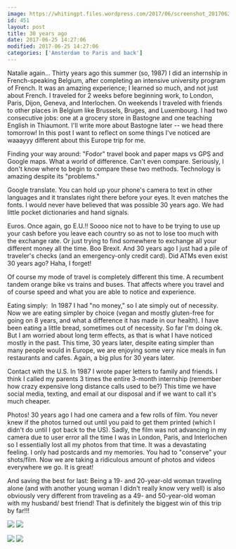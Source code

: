 ```yaml
---
image: https://whitingpt.files.wordpress.com/2017/06/screenshot_20170625-21193631.png
id: 451
layout: post
title: 30 years ago
date: 2017-06-25 14:27:06
modified: 2017-06-25 14:27:06
categories: ['Amsterdam to Paris and back']
---
```



Natalie again... Thirty years ago this summer (so, 1987) I did an internship in French-speaking Belgium, after completing an intensive university program of French. It was an amazing experience; I learned so much, and not just about French. I traveled for 2 weeks before beginning work, to London, Paris, Dijon, Geneva, and Interlochen. On weekends I traveled with friends to other places in Belgium like Brussels, Bruges, and Luxembourg. I had two consecutive jobs: one at a grocery store in Bastogne and one teaching English in Thiaumont. I'll write more about Bastogne later -- we head there tomorrow!
In this post I want to reflect on some things I've noticed are waaayyy different about this Europe trip for me.

Finding your way around: "Fodor" travel book and paper maps vs GPS and Google maps. What a world of difference. Can't even compare. Seriously, I don't know where to begin to compare these two methods. Technology is amazing despite its "problems."

Google translate. You can hold up your phone's camera to text in other languages and it translates right there before your eyes. It even matches the fonts. I would never have believed that was possible 30 years ago. We had little pocket dictionaries and hand signals.

Euros. Once again, go E.U.!! Soooo nice not to have to be trying to use up your cash before you leave each country so as not to lose too much with the exchange rate. Or just trying to find somewhere to exchange all your different money all the time. Boo Brexit. And 30 years ago I just had a pile of traveler's checks (and an emergency-only credit card). Did ATMs even exist 30 years ago? Haha, I forget!

Of course my mode of travel is completely different this time. A recumbent tandem orange bike vs trains and buses. That affects where you travel and of course speed and what you are able to notice and experience.

Eating simply:  In 1987 I had "no money," so I ate simply out of necessity. Now we are eating simpler by choice (vegan and mostly gluten-free for going on 8 years, and what a difference it has made in our health). I have been eating a little bread, sometimes out of necessity. So far I'm doing ok. But I am worried about long term effects, as that is what I have noticed mostly in the past. This time, 30 years later, despite eating simpler than many people would in Europe, we are enjoying some very nice meals in fun restaurants and cafes. Again, a big plus for 30 years later.

Contact with the U.S. In 1987 I wrote paper letters to family and friends. I think I called my parents 3 times the entire 3-month internship (remember how crazy expensive long distance calls used to be?) This time we have social media, texting, and email at our disposal and if we want to call it's much cheaper.

Photos! 30 years ago I had one camera and a few rolls of film. You never knew if the photos turned out until you paid to get them printed (which I didn't do until I got back to the US). Sadly, the film was not advancing in my camera due to user error all the time I was in London, Paris, and Interlochen so I essentially lost all my photos from that time. It was a devastating feeling. I only had postcards and my memories. You had to "conserve" your shots/film. Now we are taking a ridiculous amount of photos and videos everywhere we go. It is great!

And saving the best for last: Being a 19- and 20-year-old woman traveling alone (and with another young woman I didn't really know very well) is also obviously very different from traveling as a 49- and 50-year-old woman with my husband/ best friend! That is definitely the biggest win of this trip by far!!!

![](https://whitingpt.files.wordpress.com/2017/06/screenshot_20170625-2119362.png)
![](https://whitingpt.files.wordpress.com/2017/06/image2.jpg)

<!-- Auto-inserted images -->
![](https://rode.whitings.org/wp-content/uploads/2017/06/img_20170625_164356667-1.jpg/img_20170625_164356667-1.jpg)
![](https://rode.whitings.org/wp-content/uploads/2017/06/img_20170625_190232470_hdr.jpg/img_20170625_190232470_hdr.jpg)
